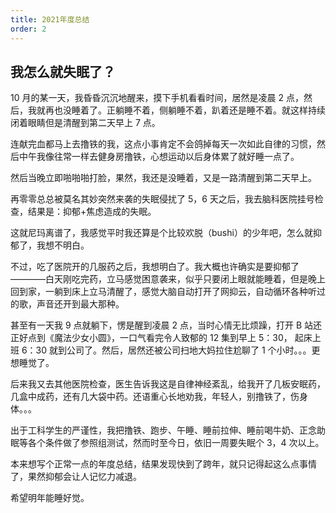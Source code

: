 ```yaml
---
title: 2021年度总结
order: 2
---
```


## 我怎么就失眠了？

10 月的某一天，我昏昏沉沉地醒来，摸下手机看看时间，居然是凌晨 2 点，然后，我就再也没睡着了。正躺睡不着，侧躺睡不着，趴着还是睡不着。就这样持续闭着眼睛但是清醒到第二天早上 7 点。

连献完血都马上去撸铁的我，这点小事肯定不会鸽掉每天一次如此自律的习惯，然后中午我像往常一样去健身房撸铁，心想运动以后身体累了就好睡一点了。

然后当晚立即啪啪啪打脸，果然，我还是没睡着，又是一路清醒到第二天早上。

再零零总总被莫名其妙突然来袭的失眠侵扰了 5，6 天之后，我去脑科医院挂号检查，结果是：抑郁+焦虑造成的失眠。

这就尼玛离谱了，我感觉平时我还算是个比较欢脱（bushi）的少年吧，怎么就抑郁了，我想不明白。

不过，吃了医院开的几服药之后，我想明白了。我大概也许确实是要抑郁了————白天刚吃完药，立马感觉困意袭来，似乎只要闭上眼就能睡着，但是晚上回到家，一躺到床上立马清醒了，感觉大脑自动打开了网抑云，自动循环各种听过的歌，声音还开到最大那种。

甚至有一天我 9 点就躺下，愣是醒到凌晨 2 点，当时心情无比烦躁，打开 B 站还正好点到《魔法少女小圆》，一口气看完令人致郁的 12 集到早上 5：30， 起床上班 6：30 就到公司了。然后，居然还被公司扫地大妈拉住尬聊了 1 个小时。。。更想睡觉了。

后来我又去其他医院检查，医生告诉我这是自律神经紊乱，给我开了几板安眠药，几盒中成药，还有几大袋中药。还语重心长地劝我，年轻人，别撸铁了，伤身体。。。

出于工科学生的严谨性，我把撸铁、跑步、午睡、睡前拉伸、睡前喝牛奶、正念助眠等各个条件做了参照组测试，然而时至今日，依旧一周要失眠个 3，4 次以上。

本来想写个正常一点的年度总结，结果发现快到了跨年，就只记得起这么点事情了，果然抑郁会让人记忆力减退。

希望明年能睡好觉。
